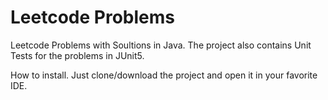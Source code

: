 # Leetcode Problems
Leetcode Problems with Soultions in Java.
The project also contains Unit Tests for the problems in JUnit5.

How to install.
Just clone/download the project and open it in your favorite IDE.
